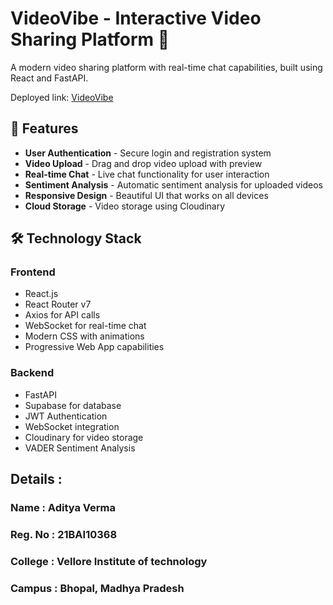 # VideoVibe - Interactive Video Sharing Platform 🎥

A modern video sharing platform with real-time chat capabilities, built using React and FastAPI.

Deployed link: [VideoVibe](https://xnl-21-bai-10368-fs-5.vercel.app/)

## 🚀 Features

- **User Authentication** - Secure login and registration system
- **Video Upload** - Drag and drop video upload with preview
- **Real-time Chat** - Live chat functionality for user interaction
- **Sentiment Analysis** - Automatic sentiment analysis for uploaded videos
- **Responsive Design** - Beautiful UI that works on all devices
- **Cloud Storage** - Video storage using Cloudinary

## 🛠️ Technology Stack

### Frontend

- React.js
- React Router v7
- Axios for API calls
- WebSocket for real-time chat
- Modern CSS with animations
- Progressive Web App capabilities

### Backend

- FastAPI
- Supabase for database
- JWT Authentication
- WebSocket integration
- Cloudinary for video storage
- VADER Sentiment Analysis

## Details :

### Name : Aditya Verma

### Reg. No : 21BAI10368

### College : Vellore Institute of technology

### Campus : Bhopal, Madhya Pradesh
